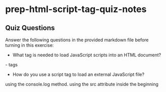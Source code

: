 # prep-html-script-tag-quiz-notes

## Quiz Questions

Answer the following questions in the provided markdown file before turning in this exercise:

- What tag is needed to load JavaScript scripts into an HTML document?

-<script>

- How do you use a script tag to write JavaScript directly in the HTML document?

-place the script you want to embed between beginning <script> and end </script> tags

- How do you use a script tag to load an external JavaScript file?

using the console.log method. using the src attribute inside the beginning <script> tag to pull from external source

## Notes

All student notes should be written here.

How to write `Code Examples` in markdown

for JS:

```javascript
const data = 'Howdy';
```

for HTML:

```html
<div>
  <p>This is text content</p>
</div>
```

for CSS:

```css
div {
  width: 100%;
}
```
